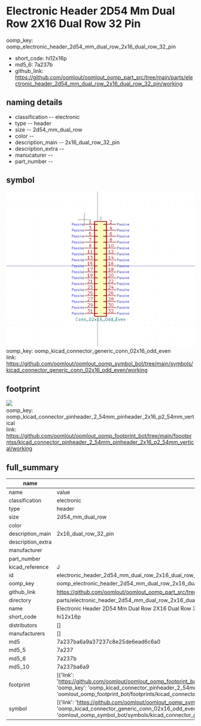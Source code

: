 # Electronic Header 2D54 Mm Dual Row 2X16 Dual Row 32 Pin
oomp_key: oomp_electronic_header_2d54_mm_dual_row_2x16_dual_row_32_pin 

  
* short_code: hi12x16p
* md5_6: 7a237b  
* github_link: https://github.com/oomlout/oomlout_oomp_part_src/tree/main/parts/electronic_header_2d54_mm_dual_row_2x16_dual_row_32_pin/working  
## naming details
* classification -- electronic
* type -- header
* size -- 2d54_mm_dual_row
* color -- 
* description_main -- 2x16_dual_row_32_pin
* description_extra -- 
* manucaturer -- 
* part_number -- 



## symbol

![](symbol/0/working/working_600.png)  
oomp_key: oomp_kicad_connector_generic_conn_02x16_odd_even  
link: https://github.com/oomlout/oomlout_oomp_symbol_bot/tree/main/symbols/kicad_connector_generic_conn_02x16_odd_even/working  

## footprint

![](footprint/0/working/working_600.png)  
oomp_key: oomp_kicad_connector_pinheader_2_54mm_pinheader_2x16_p2_54mm_vertical  
link: https://github.com/oomlout/oomlout_oomp_footprint_bot/tree/main/foootprntss/kicad_connector_pinheader_2_54mm_pinheader_2x16_p2_54mm_vertical/working  

## full_summary
| name | value | 
| --- | --- | 
| name | value | 
| classification | electronic | 
| type | header | 
| size | 2d54_mm_dual_row | 
| color |  | 
| description_main | 2x16_dual_row_32_pin | 
| description_extra |  | 
| manufacturer |  | 
| part_number |  | 
| kicad_reference | J | 
| id | electronic_header_2d54_mm_dual_row_2x16_dual_row_32_pin | 
| oomp_key | oomp_electronic_header_2d54_mm_dual_row_2x16_dual_row_32_pin | 
| github_link | https://github.com/oomlout/oomlout_oomp_part_src/tree/main/parts/electronic_header_2d54_mm_dual_row_2x16_dual_row_32_pin/working | 
| directory | parts/electronic_header_2d54_mm_dual_row_2x16_dual_row_32_pin | 
| name | Electronic Header 2D54 Mm Dual Row 2X16 Dual Row 32 Pin | 
| short_code | hi12x16p | 
| distributors | [] | 
| manufacturers | [] | 
| md5 | 7a237ba6a9a37237c8e25de6ead6c6a0 | 
| md5_5 | 7a237 | 
| md5_6 | 7a237b | 
| md5_10 | 7a237ba6a9 | 
| footprint | [{'link': 'https://github.com/oomlout/oomlout_oomp_footprint_bot/tree/main/foootprntss/kicad_connector_pinheader_2_54mm_pinheader_2x16_p2_54mm_vertical', 'oomp_key': 'oomp_kicad_connector_pinheader_2_54mm_pinheader_2x16_p2_54mm_vertical', 'directory': 'oomlout_oomp_footprint_bot/footprints/kicad_connector_pinheader_2_54mm_pinheader_2x16_p2_54mm_vertical//working/working.kicad_mod'}] | 
| symbol | [{'link': 'https://github.com/oomlout/oomlout_oomp_symbol_bot/tree/main/symbols/kicad_connector_generic_conn_02x16_odd_even', 'oomp_key': 'oomp_kicad_connector_generic_conn_02x16_odd_even', 'directory': 'oomlout_oomp_symbol_bot/symbols/kicad_connector_generic_conn_02x16_odd_even//working/working.kicad_sym'}] | 
